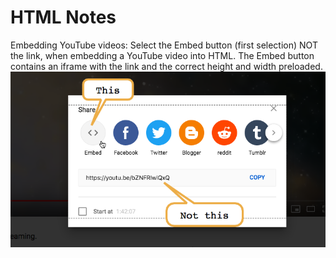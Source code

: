 # HTML Notes

Embedding YouTube videos: Select the Embed button (first selection) NOT the link, when embedding a YouTube video into HTML. The Embed button contains an iframe with the link and the correct height and width preloaded.
![youtube embed](./img/youtube-embed.png)

